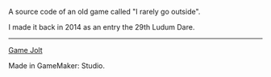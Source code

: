 A source code of an old game called "I rarely go outside".

I made it back in 2014 as an entry the 29th Ludum Dare.

----

[Game Jolt](http://gamejolt.com/profile/blokatt/122889)

Made in GameMaker: Studio.
